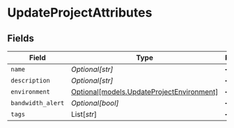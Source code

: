# UpdateProjectAttributes


## Fields

| Field                                                                              | Type                                                                               | Required                                                                           | Description                                                                        |
| ---------------------------------------------------------------------------------- | ---------------------------------------------------------------------------------- | ---------------------------------------------------------------------------------- | ---------------------------------------------------------------------------------- |
| `name`                                                                             | *Optional[str]*                                                                    | :heavy_minus_sign:                                                                 | N/A                                                                                |
| `description`                                                                      | *Optional[str]*                                                                    | :heavy_minus_sign:                                                                 | N/A                                                                                |
| `environment`                                                                      | [Optional[models.UpdateProjectEnvironment]](../models/updateprojectenvironment.md) | :heavy_minus_sign:                                                                 | N/A                                                                                |
| `bandwidth_alert`                                                                  | *Optional[bool]*                                                                   | :heavy_minus_sign:                                                                 | N/A                                                                                |
| `tags`                                                                             | List[*str*]                                                                        | :heavy_minus_sign:                                                                 | N/A                                                                                |